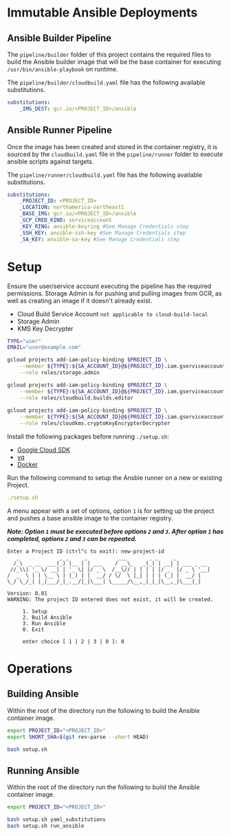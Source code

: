 # Immutable Ansible Deployments

## Ansible Builder Pipeline

The `pipeline/builder` folder of this project contains the required files to build the Ansible builder image that will be the base container for executing `/usr/bin/ansible-playbook` on runtime.

The `pipeline/builder/cloudbuild.yaml` file has the following available substitutions.

```yaml
substitutions:
    _IMG_DEST: gcr.io/<PROJECT_ID>/ansible
```

## Ansible Runner Pipeline
Once the image has been created and stored in the container registry, it is sourced by the `cloudbuild.yaml` file in the `pipeline/runner` folder to execute ansible scripts against targets.

The `pipeline/runner/cloudbuild.yaml` file has the following available substitutions.

```yaml
substitutions:
    _PROJECT_ID: <PROJECT_ID>
    _LOCATION: northamerica-northeast1
    _BASE_IMG: gcr.io/<PROJECT_ID>/ansible
    _GCP_CRED_KIND: serviceaccount
    _KEY_RING: ansible-keyring #See Manage Credentials step
    _SSH_KEY: ansible-ssh-key #See Manage Credentials step
    _SA_KEY: ansible-sa-key #See Manage Credentials step
```

# Setup

Ensure the user/service account executing the pipeline has the required permissions. Storage Admin is for pushing and pulling images from GCR, as well as creating an image if it doesn't already exist.

  - Cloud Build Service Account `not applicable to cloud-build-local`
  - Storage Admin
  - KMS Key Decrypter

```sh
TYPE="user"
EMAIL="user@example.com"

gcloud projects add-iam-policy-binding $PROJECT_ID \
    --member ${TYPE}:${SA_ACCOUNT_ID}@${PROJECT_ID}.iam.gserviceaccount.com \
    --role roles/storage.admin

gcloud projects add-iam-policy-binding $PROJECT_ID \
    --member ${TYPE}:${SA_ACCOUNT_ID}@${PROJECT_ID}.iam.gserviceaccount.com \
    --role roles/cloudbuild.builds.editor  
    
gcloud projects add-iam-policy-binding $PROJECT_ID \
    --member ${TYPE}:${SA_ACCOUNT_ID}@${PROJECT_ID}.iam.gserviceaccount.com \
    --role roles/cloudkms.cryptoKeyEncrypterDecrypter
```

Install the following packages before running `./setup.sh`:

- [Google Cloud SDK](https://cloud.google.com/sdk/docs/install)
- [yq](https://mikefarah.gitbook.io/yq/)
- [Docker](https://docs.docker.com/engine/install/)

Run the following command to setup the Ansble runner on a new or existing Project.

```yaml
./setup.sh
```

A menu appear with a set of options, option `1` is for setting up the project and pushes a base ansible image to the container registry. 

***Note: Option `1` must be executed before options `2` and `3`. After option `1` has completed, options `2` and `3` can be repeated.***

```
Enter a Project ID (ctrl^c to exit): new-project-id
   _             _ _     _          ___       _ _     _           
  /_\  _ __  ___(_) |__ | | ___    / __\_   _(_) | __| | ___ _ __ 
 //_\\| '_ \/ __| | '_ \| |/ _ \  /__\// | | | | |/ _` |/ _ \ '__|
/  _  \ | | \__ \ | |_) | |  __/ / \/  \ |_| | | | (_| |  __/ |   
\_/ \_/_| |_|___/_|_.__/|_|\___| \_____/\__,_|_|_|\__,_|\___|_|   
                                                                  
Version: 0.01
WARNING: The project ID entered does not exist, it will be created.

     1. Setup
     2. Build Ansible
     3. Run Ansible
     0. Exit

     enter choice [ 1 | 2 | 3 | 0 ]: 0
```

# Operations
## Building Ansible
Within the root of the directory run the following to build the Ansible container image.

```sh
export PROJECT_ID="<PROJECT_ID>"
export SHORT_SHA=$(git rev-parse --short HEAD)

bash setup.sh
```

## Running Ansible
Within the root of the directory run the following to build the Ansible container image.

```sh
export PROJECT_ID="<PROJECT_ID>"

bash setup.sh yaml_substitutions
bash setup.sh run_ansible
```
